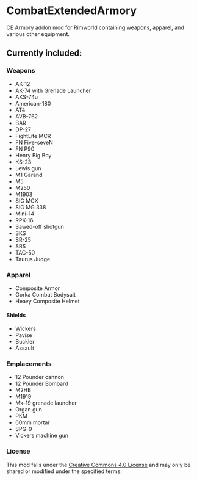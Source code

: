# CombatExtendedArmory
CE Armory addon mod for Rimworld containing weapons, apparel, and various other equipment.

## Currently included:

### Weapons
- AK-12
- AK-74 with Grenade Launcher
- AKS-74u
- American-180
- AT4
- AVB-762
- BAR
- DP-27
- FightLite MCR
- FN Five-seveN
- FN P90
- Henry Big Boy
- KS-23
- Lewis gun
- M1 Garand
- M5
- M250
- M1903
- SIG MCX
- SIG MG 338
- Mini-14
- RPK-16
- Sawed-off shotgun
- SKS
- SR-25
- SRS
- TAC-50
- Taurus Judge

### Apparel
- Composite Armor
- Gorka Combat Bodysuit
- Heavy Composite Helmet
#### Shields
- Wickers
- Pavise
- Buckler
- Assault

### Emplacements
- 12 Pounder cannon
- 12 Pounder Bombard
- M2HB
- M1919
- Mk-19 grenade launcher
- Organ gun
- PKM
- 60mm mortar
- SPG-9
- Vickers machine gun

### License
This mod falls under the [Creative Commons 4.0 License](https://creativecommons.org/licenses/by-nc-sa/4.0/) and may only be shared or modified under the specified terms.
